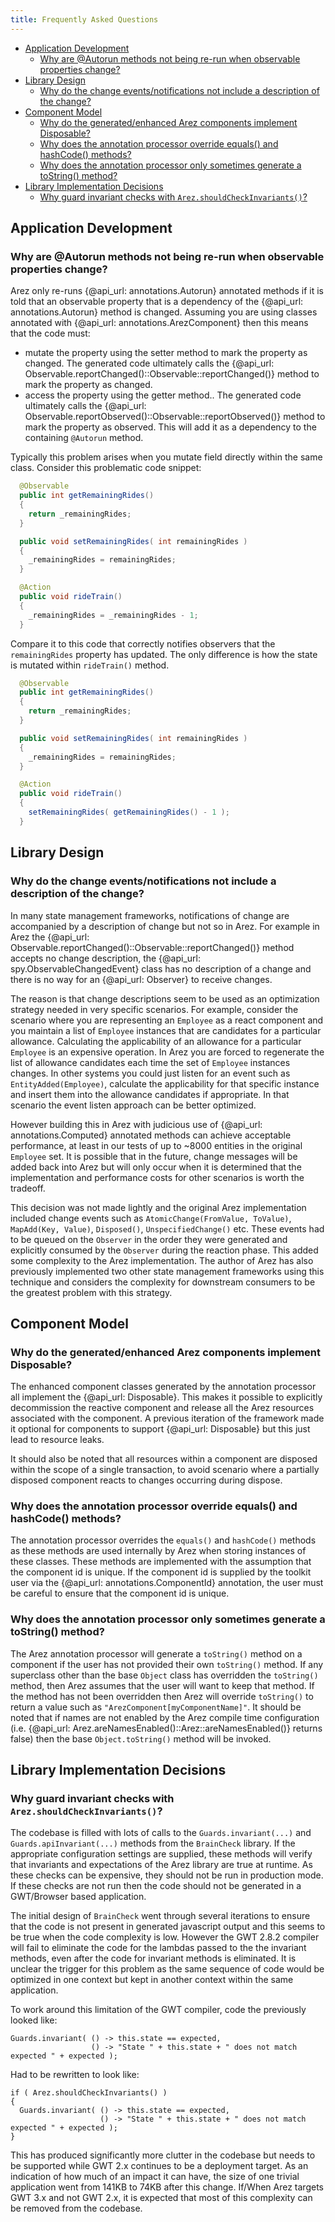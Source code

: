 ```yaml
---
title: Frequently Asked Questions
---
```

<nav class="page-toc">

<!-- toc -->

- [Application Development](#application-development)
  * [Why are @Autorun methods not being re-run when observable properties change?](#why-are-autorun-methods-not-being-re-run-when-observable-properties-change)
- [Library Design](#library-design)
  * [Why do the change events/notifications not include a description of the change?](#why-do-the-change-eventsnotifications-not-include-a-description-of-the-change)
- [Component Model](#component-model)
  * [Why do the generated/enhanced Arez components implement Disposable?](#why-do-the-generatedenhanced-arez-components-implement-disposable)
  * [Why does the annotation processor override equals() and hashCode() methods?](#why-does-the-annotation-processor-override-equals-and-hashcode-methods)
  * [Why does the annotation processor only sometimes generate a toString() method?](#why-does-the-annotation-processor-only-sometimes-generate-a-tostring-method)
- [Library Implementation Decisions](#library-implementation-decisions)
  * [Why guard invariant checks with `Arez.shouldCheckInvariants()`?](#why-guard-invariant-checks-with-arezshouldcheckinvariants)

<!-- tocstop -->

</nav>

## Application Development

### Why are @Autorun methods not being re-run when observable properties change?

Arez only re-runs {@api_url: annotations.Autorun} annotated methods if it is told that an observable property that
is a dependency of the {@api_url: annotations.Autorun} method is changed. Assuming you are using classes annotated
with {@api_url: annotations.ArezComponent}  then this means
that the code must:

* mutate the property using the setter method to mark the property as changed. The generated code ultimately calls
  the {@api_url: Observable.reportChanged()::Observable::reportChanged()} method to mark the property as changed.
* access the property using the getter method.. The generated code ultimately calls the
  {@api_url: Observable.reportObserved()::Observable::reportObserved()} method to mark the property as observed.
  This will add it as a dependency to the containing `@Autorun` method.

Typically this problem arises when you mutate field directly within the same class. Consider this problematic code
snippet:

```java
  @Observable
  public int getRemainingRides()
  {
    return _remainingRides;
  }

  public void setRemainingRides( int remainingRides )
  {
    _remainingRides = remainingRides;
  }

  @Action
  public void rideTrain()
  {
    _remainingRides = _remainingRides - 1;
  }
```

Compare it to this code that correctly notifies observers that the `remainingRides` property has updated. The only
difference is how the state is mutated within `rideTrain()` method.

```java
  @Observable
  public int getRemainingRides()
  {
    return _remainingRides;
  }

  public void setRemainingRides( int remainingRides )
  {
    _remainingRides = remainingRides;
  }

  @Action
  public void rideTrain()
  {
    setRemainingRides( getRemainingRides() - 1 );
  }
```

## Library Design

### Why do the change events/notifications not include a description of the change?

In many state management frameworks, notifications of change are accompanied by a description
of change but not so in Arez. For example in Arez the {@api_url: Observable.reportChanged()::Observable::reportChanged()}
method accepts no change description, the {@api_url: spy.ObservableChangedEvent} class
has no description of a change and there is no way for an {@api_url: Observer} to receive changes.

The reason is that change descriptions seem to be used as an optimization strategy needed in very specific
scenarios. For example, consider the scenario where you are representing an `Employee` as a react component
and you maintain a list of `Employee` instances that are candidates for a particular allowance. Calculating the
applicability of an allowance for a particular `Employee` is an expensive operation. In Arez you are forced to
regenerate the list of allowance candidates each time the set of `Employee` instances changes. In other
systems you could just listen for an event such as `EntityAdded(Employee)`, calculate the applicability for that
specific instance and insert them into the allowance candidates if appropriate. In that scenario the event
listen approach can be better optimized.

However building this in Arez with judicious use of {@api_url: annotations.Computed} annotated
methods can achieve acceptable performance, at least in our tests of up to ~8000 entities in the original `Employee`
set. It is possible that in the future, change messages will be added back into Arez but will only occur when
it is determined that the implementation and performance costs for other scenarios is worth the tradeoff.

This decision was not made lightly and the original Arez implementation included change events such as
`AtomicChange(FromValue, ToValue)`, `MapAdd(Key, Value)`, `Disposed()`, `UnspecifiedChange()` etc. These events
had to be queued on the `Observer` in the order they were generated and explicitly consumed by the `Observer`
during the reaction phase. This added some complexity to the Arez implementation. The author of Arez has also
previously implemented two other state management frameworks using this technique and considers the complexity
for downstream consumers to be the greatest problem with this strategy.

## Component Model

### Why do the generated/enhanced Arez components implement Disposable?

The enhanced component classes generated by the annotation processor all implement the {@api_url: Disposable}. This
makes it possible to explicitly decommission the reactive component and release all the Arez resources
associated with the component. A previous iteration of the framework made it optional for components to
support {@api_url: Disposable} but this just lead to resource leaks.

It should also be noted that all resources within a component are disposed within the scope of a single
transaction, to avoid scenario where a partially disposed component reacts to changes occurring during
dispose.

### Why does the annotation processor override equals() and hashCode() methods?

The annotation processor overrides the `equals()` and `hashCode()` methods as these methods
are used internally by Arez when storing instances of these classes. These methods are implemented with
the assumption that the component id is unique. If the component id is supplied by the toolkit user via
the {@api_url: annotations.ComponentId} annotation, the user must be careful to ensure that the component
id is unique.

### Why does the annotation processor only sometimes generate a toString() method?

The Arez annotation processor will generate a `toString()` method on a component if the user has not provided
their own `toString()` method. If any superclass other than the base `Object` class has overridden the `toString()`
method, then Arez assumes that the user will want to keep that method. If the method has not been overridden
then Arez will override `toString()` to return a value such as `"ArezComponent[myComponentName]"`. It should be
noted that if names are not enabled by the Arez compile time configuration (i.e.
{@api_url: Arez.areNamesEnabled()::Arez::areNamesEnabled()} returns false) then the base `Object.toString()`
method will be invoked.

## Library Implementation Decisions

### Why guard invariant checks with `Arez.shouldCheckInvariants()`?

The codebase is filled with lots of calls to the `Guards.invariant(...)` and `Guards.apiInvariant(...)` methods
from the `BrainCheck` library. If the appropriate configuration settings are supplied, these methods will verify
that invariants and expectations of the Arez library are true at runtime. As these checks can be expensive, they
should not be run in production mode. If these checks are not run then the code should not be generated in a
GWT/Browser based application.

The initial design of `BrainCheck` went through several iterations to ensure that the code is not present in
generated javascript output and this seems to be true when the code complexity is low. However the GWT 2.8.2
compiler will fail to eliminate the code for the lambdas passed to the the invariant methods, even after the
code for invariant methods is eliminated. It is unclear the trigger for this problem as the same sequence of
code would be optimized in one context but kept in another context within the same application.

To work around this limitation of the GWT compiler, code the previously looked like:

    Guards.invariant( () -> this.state == expected,
                      () -> "State " + this.state + " does not match expected " + expected );

Had to be rewritten to look like:

    if ( Arez.shouldCheckInvariants() )
    {
      Guards.invariant( () -> this.state == expected,
                        () -> "State " + this.state + " does not match expected " + expected );
    }

This has produced significantly more clutter in the codebase but needs to be supported while GWT 2.x continues
to be a deployment target. As an indication of how much of an impact it can have, the size of one trivial
application went from 141KB to 74KB after this change. If/When Arez targets GWT 3.x and not GWT 2.x, it is
expected that most of this complexity can be removed from the codebase.
